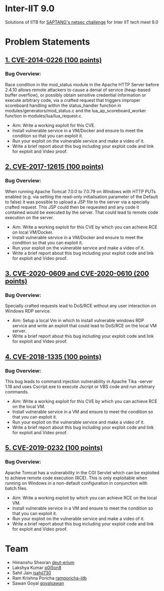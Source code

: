# Inter-IIT 9.0 
Solutions of IITB for [SAPTANG's netsec challenge](https://interiit-tech.org/events/network_security_hackathon) for Inter IIT tech meet 9.0

# Problem Statements
## [1. CVE-2014-0226 (100 points)](1_CVE-2014-0226)
### Bug Overview: 
Race condition in the mod_status module in the Apache HTTP Server before 2.4.10 allows remote attackers to cause a denial of service (heap-based buffer overflow), or possibly obtain sensitive credential information or execute arbitrary code, via a crafted request that triggers improper scoreboard handling within the status_handler function in modules/generators/mod_status.c and the lua_ap_scoreboard_worker function in modules/lua/lua_request.c.
- Aim: Write a working exploit for this CVE.
- Install vulnerable service in a VM/Docker and ensure to meet the condition so that you can exploit it.
- Run your exploit on the vulnerable service and make a video of it.
- Write a brief report about this bug including your exploit code and link for exploit and Video proof.


## [2. CVE-2017-12615 (100 points)](2_CVE-2017-12615)
### Bug Overview: 
When running Apache Tomcat 7.0.0 to 7.0.79 on Windows with HTTP PUTs enabled (e.g. via setting the read-only initialisation parameter of the Default to false) it was possible to upload a JSP file to the server via a specially crafted request. This JSP could then be requested and any code it contained would be executed by the server. That could lead to remote code execution on the server.
- Aim: Write a working exploit for this CVE by which you can achieve RCE on local VM/Docker.
- Install vulnerable service in a VM/Docker and ensure to meet the condition so that you can exploit it.
- Run your exploit on the vulnerable service and make a video of it.
- Write a brief report about this bug including your exploit code and link for exploit and Video proof.


## [3. CVE-2020-0609 and CVE-2020-0610 (200 points)](3_CVE-2020-0609_CVE-2020-0610)
### Bug Overview: 
Specially crafted requests lead to DoS/RCE without any user interaction on Windows RDP service.
- Aim: Setup a local Vm in which to install vulnerable windows RDP service and write an exploit that could lead to DoS/RCE on the local VM server.
- Write a brief report about this bug including your exploit code and link for exploit and Video proof.


## [4. CVE-2018-1335 (100 points)](4_CVE-2018-1335)
### Bug Overview: 
This bug leads to command injection vulnerability in Apache Tika -server
1.18 and uses Cscript.exe to execute Jscript or VBS code and run arbitrary commands.
- Aim: Write a working exploit for this CVE by which you can achieve RCE on the local VM.
- Install vulnerable service in a VM and ensure to meet the condition so that you can exploit it.
- Run your exploit on the vulnerable service and make a video of it.
- Write a brief report about this bug including your exploit code and link for exploit and Video proof.

## [5. CVE-2019-0232 (100 points)](5_CVE-2019-0232)
### Bug Overview: 
Apache Tomcat has a vulnerability in the CGI Servlet which can be exploited to achieve remote code execution (RCE). This is only exploitable when running on Windows in a non-default configuration in conjunction with batch files.
- Aim: Write a working exploit by which you can achieve RCE on the local VM.
- Install vulnerable service in a VM and ensure to meet the condition so that you can exploit it.
- Run your exploit on the vulnerable service and make a video of it.
- Write a brief report about this bug including your exploit code and link for exploit and Video proof.

# Team
- Himanshu Sheoran [deut-erium](https://github.com/deut-erium)
- Lakshya Kumar [p0i5on8](https://github.com/p0i5on8)
- Sahil Jain [jsahil730](https://github.com/jsahil730)
- Ram Krishna Poricha [ramporicha-iitb](https://github.com/ramporicha-iitb)
- Sawan Goyal [goyalsawan](https://github.com/goyalsawan)
